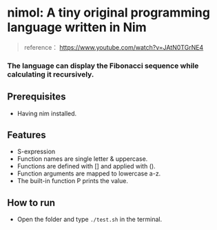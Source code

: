 # nimol: A tiny original programming language written in Nim
> reference： https://www.youtube.com/watch?v=JAtN0TGrNE4

### The language can display the Fibonacci sequence while calculating it recursively.

## Prerequisites
- Having nim installed.

## Features
- S-expression
- Function names are single letter & uppercase.
- Functions are defined with [] and applied with ().
- Function arguments are mapped to lowercase a-z.
- The built-in function P prints the value.

## How to run
- Open the folder and type ```./test.sh``` in the terminal.
